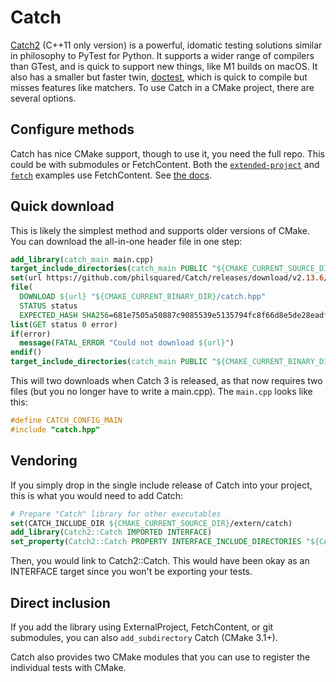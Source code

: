 # Catch

[Catch2] (C++11 only version) is a powerful, idomatic testing solutions similar in philosophy to PyTest for Python. It supports a wider range of compilers than GTest, and is quick to support new things, like M1 builds on macOS. It also has a smaller but faster twin, [doctest](https://github.com/onqtam/doctest), which is quick to compile but misses features like matchers. To use Catch in a CMake project, there are several options.

## Configure methods

Catch has nice CMake support, though to use it, you need the full repo. This could be with submodules or FetchContent. Both the [`extended-project`](https://gitlab.com/CLIUtils/modern-cmake/-/tree/master/examples/extended-project) and [`fetch`](https://gitlab.com/CLIUtils/modern-cmake/-/tree/master/examples/fetch) examples use FetchContent. See [the docs](https://github.com/catchorg/Catch2/blob/v2.x/docs/cmake-integration.md#top).

## Quick download

This is likely the simplest method and supports older versions of CMake. You can download the all-in-one header file in one step:

```cmake
add_library(catch_main main.cpp)
target_include_directories(catch_main PUBLIC "${CMAKE_CURRENT_SOURCE_DIR}")
set(url https://github.com/philsquared/Catch/releases/download/v2.13.6/catch.hpp)
file(
  DOWNLOAD ${url} "${CMAKE_CURRENT_BINARY_DIR}/catch.hpp"
  STATUS status
  EXPECTED_HASH SHA256=681e7505a50887c9085539e5135794fc8f66d8e5de28eadf13a30978627b0f47)
list(GET status 0 error)
if(error)
  message(FATAL_ERROR "Could not download ${url}")
endif()
target_include_directories(catch_main PUBLIC "${CMAKE_CURRENT_BINARY_DIR}")
```

This will two downloads when Catch 3 is released, as that now requires two files (but you no longer have to write a main.cpp). The `main.cpp` looks like this:

```cpp
#define CATCH_CONFIG_MAIN
#include "catch.hpp"
```

## Vendoring

If you simply drop in the single include release of Catch into your project, this is what you would need to add Catch:

```cmake
# Prepare "Catch" library for other executables
set(CATCH_INCLUDE_DIR ${CMAKE_CURRENT_SOURCE_DIR}/extern/catch)
add_library(Catch2::Catch IMPORTED INTERFACE)
set_property(Catch2::Catch PROPERTY INTERFACE_INCLUDE_DIRECTORIES "${CATCH_INCLUDE_DIR}")
```

Then, you would link to Catch2::Catch. This would have been okay as an INTERFACE target since you won't be exporting your tests.

## Direct inclusion

If you add the library using ExternalProject, FetchContent, or git submodules, you can also `add_subdirectory` Catch (CMake 3.1+).

Catch also provides two CMake modules that you can use to register the individual tests with CMake.

[catch2]: https://github.com/catchorg/Catch2
